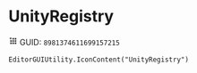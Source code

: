 # UnityRegistry
![](/img/UnityRegistry.png)
GUID: `8981374611699157215`
```
EditorGUIUtility.IconContent("UnityRegistry")
```
